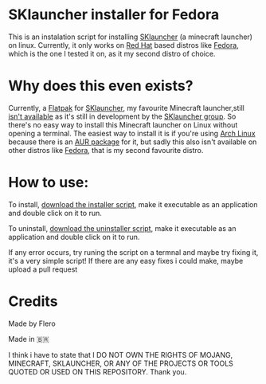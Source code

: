 # SKlauncher installer for Fedora
This is an instalation script for installing [SKlauncher](https://skmedix.pl/) (a minecraft launcher) on linux. Currently, it only works on [Red Hat](https://www.redhat.com/en) based distros like [Fedora](https://fedoraproject.org/), which is the one I tested it on, as it my second distro of choice.



# Why does this even exists?
Currently, a [Flatpak](https://flathub.org/) for [SKlauncher](https://skmedix.pl/), my favourite Minecraft launcher,still [isn't available](https://skmedix.pl/downloads#linux) as it's still in development by the [SKlauncher group](https://twitter.com/sklaunch). So there's no easy way to install this Minecraft launcher on Linux without opening a terminal. The easiest way to install it is if you're using [Arch Linux](https://archlinux.org/) because there is an [AUR package](https://aur.archlinux.org/packages/sklauncher-bin) for it, but sadly this also isn't available on other distros like [Fedora](https://fedoraproject.org/), that is my second favourite distro.



# How to use:

To install, [download the installer script](https://minhaskamal.github.io/DownGit/#/home?url=https://github.com/FlavioN001/sklauncher-installer/blob/main/Instalador%20SKlauncher.sh), make it executable as an application and double click on it to run.

To uninstall, [download the uninstaller script](https://minhaskamal.github.io/DownGit/#/home?url=https://github.com/FlavioN001/sklauncher-installer/blob/main/Desinstalar%20SKlauncher.sh), make it executable as an application and double click on it to run.

If any error occurs, try runing the script on a termnal and maybe try fixing it, it's a very simple script!
If there are any easy fixes i could make, maybe upload a pull request

# Credits
Made by Flero


Made in 🇧🇷






I think i have to state that I DO NOT OWN THE RIGHTS OF MOJANG, MINECRAFT, SKLAUNCHER, OR ANY OF THE PROJECTS OR TOOLS QUOTED OR USED ON THIS REPOSITORY. Thank you.
